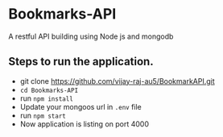 # Bookmarks-API
A restful API building using Node js and mongodb

## Steps to run the application.
- git clone https://github.com/vijay-raj-au5/BookmarkAPI.git
- `cd Bookmarks-API`
- run `npm install`
- Update your mongoos url in `.env` file
- run `npm start`
- Now application is listing on port 4000
